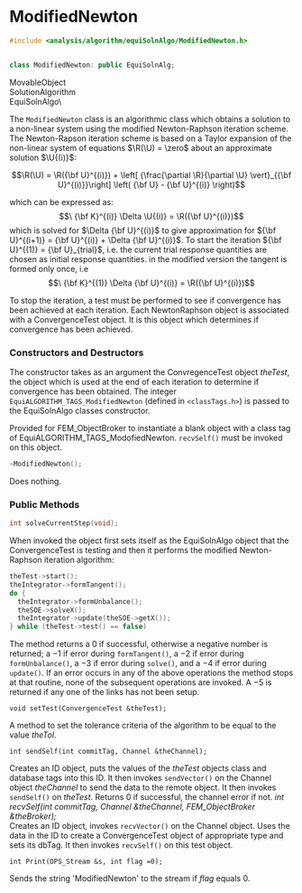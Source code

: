 # ModifiedNewton

```cpp
#include <analysis/algorithm/equiSolnAlgo/ModifiedNewton.h>


class ModifiedNewton: public EquiSolnAlg;
```

MovableObject\
SolutionAlgorithm\
EquiSolnAlgo\


The `ModifiedNewton` class is an algorithmic class which obtains a
solution to a non-linear system using the modified Newton-Raphson
iteration scheme. The Newton-Rapson iteration scheme is based on a
Taylor expansion of the non-linear system of equations $\R(\U) = \zero$
about an approximate solution $\U{(i)}$: 

$$\R(\U) = 
\R({\bf U}^{(i)}) +
\left[ {\frac{\partial \R}{\partial \U} \vert}_{{\bf U}^{(i)}}\right]
\left( {\bf U} - {\bf U}^{(i)} \right)$$

which can be expressed as: $$\
{\bf K}^{(i)}  \Delta \U{(i)} = \R({\bf U}^{(i)})$$ which is solved for
$\Delta {\bf U}^{(i)}$ to give approximation for
${\bf U}^{(i+1)} = {\bf U}^{(i)} + \Delta {\bf U}^{(i)}$. To start the iteration
${\bf U}^{(1)} = {\bf U}_{trial}$, i.e. the current trial response quantities are
chosen as initial response quantities.
in the modified version the tangent is formed only once, i.e $$\
{\bf K}^{(1)}  \Delta {\bf U}^{(i)} = \R({\bf U}^{(i)})$$

To stop the iteration, a test must be performed to see if convergence
has been achieved at each iteration. Each NewtonRaphson object is
associated with a ConvergenceTest object. It is this object which
determines if convergence has been achieved.

### Constructors and Destructors


The constructor takes as an argument the ConvregenceTest object
*theTest*, the object which is used at the end of each iteration to
determine if convergence has been obtained. The integer
`EquiALGORITHM_TAGS_ModifiedNewton` (defined in  `<classTags.h>`) is
passed to the EquiSolnAlgo classes constructor.

Provided for FEM_ObjectBroker to instantiate a blank object with a class
tag of EquiALGORITHM_TAGS_ModofiedNewton. `recvSelf()` must be invoked
on this object.

```cpp
~ModifiedNewton();
```
Does nothing.

### Public Methods

```cpp
int solveCurrentStep(void);
```
When invoked the object first sets itself as the EquiSolnAlgo object
that the ConvergenceTest is testing and then it performs the modified
Newton-Raphson iteration algorithm:

```cpp
theTest->start();
theIntegrator->formTangent();
do {
  theIntegrator->formUnbalance();
  theSOE->solveX();
  theIntegrator->update(theSOE->getX());
} while (theTest->test() == false)
```

The method returns a 0 if successful, otherwise a negative number is
returned; a $-1$ if error during `formTangent()`, a $-2$ if error during
`formUnbalance()`, a $-3$ if error during `solve()`, and a $-4$ if error
during `update()`. If an error occurs in any of the above operations the
method stops at that routine, none of the subsequent operations are
invoked. A $-5$ is returned if any one of the links has not been setup.

```{.cpp}
void setTest(ConvergenceTest &theTest);
```

A method to set the tolerance criteria of the algorithm to be equal to
the value *theTol*.

```{.cpp}
int sendSelf(int commitTag, Channel &theChannel);
```

Creates an ID object, puts the values of the *theTest* objects class and
database tags into this ID. It then invokes `sendVector()` on the
Channel object *theChannel* to send the data to the remote object. It
then invokes `sendSelf()` on *theTest*. Returns $0$ if successful, the
channel error if not.
*int recvSelf(int commitTag, Channel &theChannel, FEM_ObjectBroker
&theBroker);*\
Creates an ID object, invokes `recvVector()` on the Channel object. Uses
the data in the ID to create a ConvergenceTest object of appropriate
type and sets its dbTag. It then invokes `recvSelf()` on this test
object.

```{.cpp}
int Print(OPS_Stream &s, int flag =0);
```

Sends the string 'ModifiedNewton' to the stream if *flag* equals $0$.
